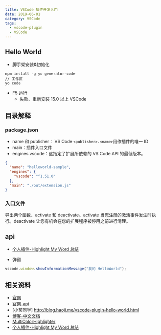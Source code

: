 ```yaml
---
title: VSCode 插件开发入门
date: 2019-06-01
category: VSCode
tags: 
  - vscode-plugin
  - VSCode
---
```


<!-- more -->

## Hello World

- 脚手架安装&初始化

```shell
npm install -g yo generator-code
// 工作区
yo code
```

- F5 运行
  - 失败、重新安装 15.0 以上 VSCode

## 目录解释

### package.json

- name 和 publisher： VS Code `<publisher>.<name>`用作插件的唯一 ID
- main：插件入口文件
- engines.vscode：这指定了扩展所依赖的 VS Code API 的最低版本。


```json
{
  "name": "helloworld-sample",
  "engines": {
    "vscode": "^1.51.0"
  },
  "main": "./out/extension.js"
}
```

### 入口文件

导出两个函数、activate 和 deactivate。activate 当您注册的激活事件发生时执行。deactivate 让您有机会在您的扩展程序被停用之前进行清理。

## api

- [个人插件-Highlight My Word 总结](https://juejin.cn/post/7021931752914419743)

- 弹窗

```js
vscode.window.showInformationMessage("我的 HelloWorld");
```

## 相关资料

- [官网](https://code.visualstudio.com/api)
- [官网-api](https://code.visualstudio.com/api/references/vscode-api)
- [小茗同学] http://blog.haoji.me/vscode-plugin-hello-world.html
- [博客-中文文档](https://liiked.github.io/VS-Code-Extension-Doc-ZH/#/)
- [MultiColorHighlighter](https://hub.fastgit.org/456ken/Highlighter-vscode)
- [个人插件-Highlight My Word 总结](https://juejin.cn/post/7021931752914419743)
